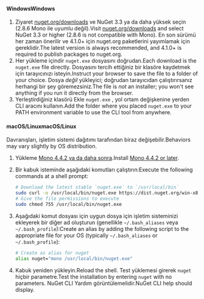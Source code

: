 #### <a name="windows"></a><span data-ttu-id="a71de-101">Windows</span><span class="sxs-lookup"><span data-stu-id="a71de-101">Windows</span></span>

1. <span data-ttu-id="a71de-102">Ziyaret [nuget.org/downloads](https://nuget.org/downloads) ve NuGet 3.3 ya da daha yüksek seçin (2.8.6 Mono ile uyumlu değil).</span><span class="sxs-lookup"><span data-stu-id="a71de-102">Visit [nuget.org/downloads](https://nuget.org/downloads) and select NuGet 3.3 or higher (2.8.6 is not compatible with Mono).</span></span> <span data-ttu-id="a71de-103">En son sürümü her zaman önerilir ve 4.1.0+ için nuget.org paketlerini yayımlamak için gereklidir.</span><span class="sxs-lookup"><span data-stu-id="a71de-103">The latest version is always recommended, and 4.1.0+ is required to publish packages to nuget.org.</span></span>
1. <span data-ttu-id="a71de-104">Her yükleme içindir `nuget.exe` dosyasını doğrudan.</span><span class="sxs-lookup"><span data-stu-id="a71de-104">Each download is the `nuget.exe` file directly.</span></span> <span data-ttu-id="a71de-105">Dosyasını tercih ettiğiniz bir klasöre kaydetmek için tarayıcınızı isteyin.</span><span class="sxs-lookup"><span data-stu-id="a71de-105">Instruct your browser to save the file to a folder of your choice.</span></span> <span data-ttu-id="a71de-106">Dosya *değil* yükleyici; doğrudan tarayıcıdan çalıştırırsanız herhangi bir şey göremezsiniz.</span><span class="sxs-lookup"><span data-stu-id="a71de-106">The file is *not* an installer; you won't see anything if you run it directly from the browser.</span></span>
1. <span data-ttu-id="a71de-107">Yerleştirdiğiniz klasörü Ekle `nuget.exe` , yol ortam değişkenine yerden CLI aracını kullanın.</span><span class="sxs-lookup"><span data-stu-id="a71de-107">Add the folder where you placed `nuget.exe` to your PATH environment variable to use the CLI tool from anywhere.</span></span>

#### <a name="macoslinux"></a><span data-ttu-id="a71de-108">macOS/Linux</span><span class="sxs-lookup"><span data-stu-id="a71de-108">macOS/Linux</span></span>

<span data-ttu-id="a71de-109">Davranışları, işletim sistemi dağıtımı tarafından biraz değişebilir.</span><span class="sxs-lookup"><span data-stu-id="a71de-109">Behaviors may vary slightly by OS distribution.</span></span>

1. <span data-ttu-id="a71de-110">Yükleme [Mono 4.4.2 ya da daha sonra](http://www.mono-project.com/docs/getting-started/install/).</span><span class="sxs-lookup"><span data-stu-id="a71de-110">Install [Mono 4.4.2 or later](http://www.mono-project.com/docs/getting-started/install/).</span></span>

1. <span data-ttu-id="a71de-111">Bir kabuk isteminde aşağıdaki komutları çalıştırın:</span><span class="sxs-lookup"><span data-stu-id="a71de-111">Execute the following commands at a shell prompt:</span></span>

    ```bash
    # Download the latest stable `nuget.exe` to `/usr/local/bin`
    sudo curl -o /usr/local/bin/nuget.exe https://dist.nuget.org/win-x86-commandline/latest/nuget.exe
    # Give the file permissions to execute
    sudo chmod 755 /usr/local/bin/nuget.exe
    ```

1. <span data-ttu-id="a71de-112">Aşağıdaki komut dosyası için uygun dosya için işletim sisteminizi ekleyerek bir diğer ad oluşturun (genellikle `~/.bash_aliases` veya `~/.bash_profile`):</span><span class="sxs-lookup"><span data-stu-id="a71de-112">Create an alias by adding the following script to the appropriate file for your OS (typically `~/.bash_aliases` or `~/.bash_profile`):</span></span>

    ```bash
    # Create as alias for nuget
    alias nuget="mono /usr/local/bin/nuget.exe"
    ```

1. <span data-ttu-id="a71de-113">Kabuk yeniden yükleyin.</span><span class="sxs-lookup"><span data-stu-id="a71de-113">Reload the shell.</span></span>  <span data-ttu-id="a71de-114">Test yüklemesi girerek `nuget` hiçbir parametre.</span><span class="sxs-lookup"><span data-stu-id="a71de-114">Test the installation by entering `nuget` with no parameters.</span></span> <span data-ttu-id="a71de-115">NuGet CLI Yardım görüntülemelidir.</span><span class="sxs-lookup"><span data-stu-id="a71de-115">NuGet CLI help should display.</span></span>
